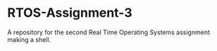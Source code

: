 # RTOS-Assignment-3
A repository for the second Real Time Operating Systems assignment making a shell.
